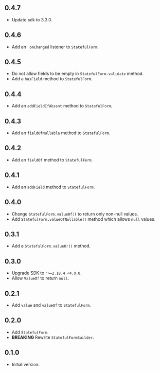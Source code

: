 ## 0.4.7

- Update sdk to 3.3.0.

## 0.4.6

- Add an ` onChanged` listener to `StatefulForm`.

## 0.4.5

- Do not allow fields to be empty in `StatefulForm.validate` method.
- Add a `hasField` method to `StatefulForm`.

## 0.4.4

- Add an `addFieldIfAbsent` method to `StatefulForm`.

## 0.4.3

- Add an `fieldOfNullable` method to `StatefulForm`.

## 0.4.2

- Add an `fieldOf` method to `StatefulForm`.

## 0.4.1

- Add an `addField` method to `StatefulForm`.

## 0.4.0

- Change `StatefulForm.valueOf()` to return only non-null values.
- Add `StatefulForm.valueOfNullable()` method which allows `null` values.

## 0.3.1

- Add a `StatefulForm.valueOr()` method.

## 0.3.0

- Upgrade SDK to `'>=2.18.4 <4.0.0`.
- Allow `ValueOf` to return `null`.

## 0.2.1

- Add `value` and `valueOf` to `StatefulForm`.

## 0.2.0

- Add `StatefulForm`.
- **BREAKING** Rewrite `StatefulFormBuilder`.

## 0.1.0

- Initial version.
